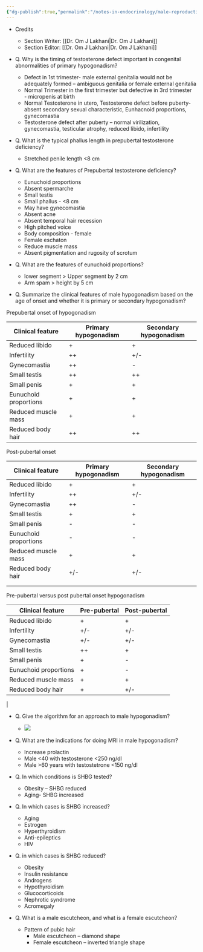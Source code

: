 ```yaml
---
{"dg-publish":true,"permalink":"/notes-in-endocrinology/male-reproductive-endocrinology/male-hypogonadism/clinical-features-and-diagnostic-approach-to-male-hypogonadism/"}
---
```


 - Credits
    - Section Writer: [[Dr. Om J Lakhani\|Dr. Om J Lakhani]]
    - Section Editor: [[Dr. Om J Lakhani\|Dr. Om J Lakhani]]


- Q. Why is the timing of testosterone defect important in congenital abnormalities of primary hypogonadism?
    - Defect in 1st trimester- male external genitalia would not be adequately formed – ambiguous genitalia or female external genitalia
    - Normal Trimester in the first trimester but defective in 3rd trimester  - micropenis at birth
    - Normal Testosterone in utero, Testosterone defect before puberty- absent secondary sexual characteristic, Eunhacnoid proportions, gynecomastia
    - Testosterone defect after puberty – normal virilization, gynecomastia, testicular atrophy, reduced libido, infertility


- Q. What is the typical phallus length in prepubertal testosterone deficiency?
    - Stretched penile length <8 cm


- Q. What are the features of Prepubertal testosterone deficiency?
    - Eunuchoid proportions
    - Absent spermarche
    - Small testis
    - Small phallus - <8 cm
    - May have gynecomastia
    - Absent acne
    - Absent temporal hair recession
    - High pitched voice
    - Body composition - female
    - Female eschaton
    - Reduce muscle mass
    - Absent pigmentation and rugosity of scrotum


- Q. What are the features of eunuchoid proportions?
    - lower segment > Upper segment by 2 cm
    - Arm spam > height by 5 cm


- Q. Summarize the clinical features of male hypogonadism based on the age of onset and whether it is primary or secondary hypogonadism? 

Prepubertal onset of hypogonadism 

| Clinical feature      | Primary hypogonadism | Secondary hypogonadism |
| --------------------- | -------------------- | ---------------------- |
| Reduced libido        | +                    | +                      |
| Infertility           | ++                   | +/-                    |
| Gynecomastia          | ++                   | -                      |
| Small testis          | ++                   | ++                     |
| Small penis           | +                    | +                      |
| Eunuchoid proportions | +                    | +                      |
| Reduced muscle mass   | +                    | +                      |
| Reduced body hair     | ++                   | ++                     |
             

Post-pubertal onset

| Clinical feature      | Primary hypogonadism | Secondary hypogonadism |
| --------------------- | -------------------- | ---------------------- |
| Reduced libido        | +                    | +                      |
| Infertility           | ++                   | +/-                    |
| Gynecomastia          | ++                   | -                      |
| Small testis          | +                    | +                      |
| Small penis           | -                    | -                      |
| Eunuchoid proportions | -                    | -                      |
| Reduced muscle mass   | +                    | +                      |
| Reduced body hair     | +/-                  | +/-                    |
|                       |                      |                        |
|                       |                      |                        |

Pre-pubertal versus post pubertal onset hypogonadism


| Clinical feature      | Pre-pubertal | Post-pubertal |
| --------------------- | -------------------- | ---------------------- |
| Reduced libido        | +                    | +                      |
| Infertility           | +/-                   | +/-                    |
| Gynecomastia          | +/-                   | +/-                      |
| Small testis          | ++                    | +                      |
| Small penis           | +                    | -                      |
| Eunuchoid proportions | +                    | -                      |
| Reduced muscle mass   | +                    | +                      |
| Reduced body hair     | +                  | +/-                    |
|

- Q. Give the algorithm for an approach to male hypogonadism?
    - ![](https://firebasestorage.googleapis.com/v0/b/firescript-577a2.appspot.com/o/imgs%2Fapp%2FMedical_learning%2FviQFexXwHh.jpeg?alt=media&token=763ef512-7e34-47c3-b661-5cad75c3d4db)


- Q. What are the indications for doing MRI in male hypogonadism?
    - Increase prolactin
    - Male <40 with testosterone <250 ng/dl
    - Male >60 years with testostetrone <150 ng/dl


- Q. In which conditions is SHBG tested?
    - Obesity – SHBG reduced
    - Aging- SHBG increased


- Q. In which cases is SHBG increased?
    - Aging
    - Estrogen
    - Hyperthyroidism
    - Anti-epileptics
    - HIV


- Q. in which cases is SHBG reduced?
    - Obesity
    - Insulin resistance
    - Androgens
    - Hypothyroidism
    - Glucocorticoids
    - Nephrotic syndrome
    - Acromegaly


- Q. What is a male escutcheon, and what is a female escutcheon?
    - Pattern of pubic hair
        - Male escutcheon – diamond shape
        - Female escutcheon – inverted triangle shape
